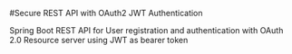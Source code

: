 #Secure REST API with OAuth2 JWT Authentication

Spring Boot REST API for User registration and authentication with OAuth 2.0 Resource server using JWT as bearer token
